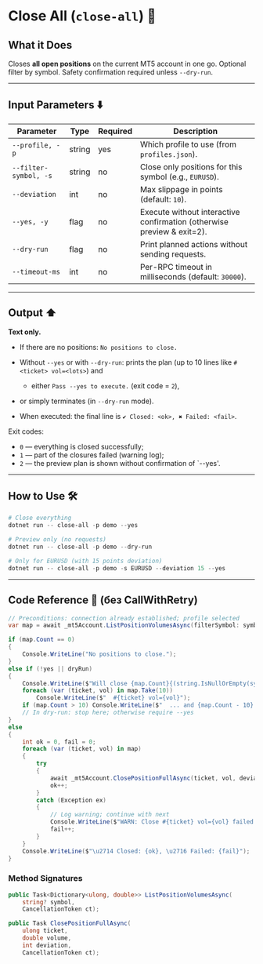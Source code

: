 # Close All (`close-all`) 🧹

## What it Does

Closes **all open positions** on the current MT5 account in one go. Optional filter by symbol. Safety confirmation required unless `--dry-run`.

---

## Input Parameters ⬇️

| Parameter             | Type   | Required | Description                                                            |
| --------------------- | ------ | -------- | ---------------------------------------------------------------------- |
| `--profile, -p`       | string | yes      | Which profile to use (from `profiles.json`).                           |
| `--filter-symbol, -s` | string | no       | Close only positions for this symbol (e.g., `EURUSD`).                 |
| `--deviation`         | int    | no       | Max slippage in points (default: `10`).                                |
| `--yes, -y`           | flag   | no       | Execute without interactive confirmation (otherwise preview & exit=2). |
| `--dry-run`           | flag   | no       | Print planned actions without sending requests.                        |
| `--timeout-ms`        | int    | no       | Per-RPC timeout in milliseconds (default: `30000`).                    |

---

## Output ⬆️

**Text only.**

* If there are no positions: `No positions to close.`
* Without `--yes` or with `--dry-run`: prints the plan (up to 10 lines like `#<ticket> vol=<lots>`) and

  * either `Pass --yes to execute.` (exit code = `2`),
* or simply terminates (in `--dry-run` mode).
* When executed: the final line is `✔ Closed: <ok>, ✖ Failed: <fail>`.

Exit codes:

* `0` — everything is closed successfully;
* `1` — part of the closures failed (warning log);
* `2` — the preview plan is shown without confirmation of `--yes'.

---

## How to Use 🛠️

```powershell
# Close everything
dotnet run -- close-all -p demo --yes

# Preview only (no requests)
dotnet run -- close-all -p demo --dry-run

# Only for EURUSD (with 15 points deviation)
dotnet run -- close-all -p demo -s EURUSD --deviation 15 --yes
```

---

## Code Reference 🧩 (без CallWithRetry)

```csharp
// Preconditions: connection already established; profile selected
var map = await _mt5Account.ListPositionVolumesAsync(filterSymbol: symbol, CancellationToken.None);

if (map.Count == 0)
{
    Console.WriteLine("No positions to close.");
}
else if (!yes || dryRun)
{
    Console.WriteLine($"Will close {map.Count}{(string.IsNullOrEmpty(symbol) ? "" : $" for {symbol}")} Deviation={deviation}");
    foreach (var (ticket, vol) in map.Take(10))
        Console.WriteLine($"  #{ticket} vol={vol}");
    if (map.Count > 10) Console.WriteLine($"  ... and {map.Count - 10} more");
    // In dry-run: stop here; otherwise require --yes
}
else
{
    int ok = 0, fail = 0;
    foreach (var (ticket, vol) in map)
    {
        try
        {
            await _mt5Account.ClosePositionFullAsync(ticket, vol, deviation, CancellationToken.None);
            ok++;
        }
        catch (Exception ex)
        {
            // Log warning; continue with next
            Console.WriteLine($"WARN: Close #{ticket} vol={vol} failed: {ex.Message}");
            fail++;
        }
    }
    Console.WriteLine($"\u2714 Closed: {ok}, \u2716 Failed: {fail}");
}
```

### Method Signatures

```csharp
public Task<Dictionary<ulong, double>> ListPositionVolumesAsync(
    string? symbol,
    CancellationToken ct);

public Task ClosePositionFullAsync(
    ulong ticket,
    double volume,
    int deviation,
    CancellationToken ct);
```
